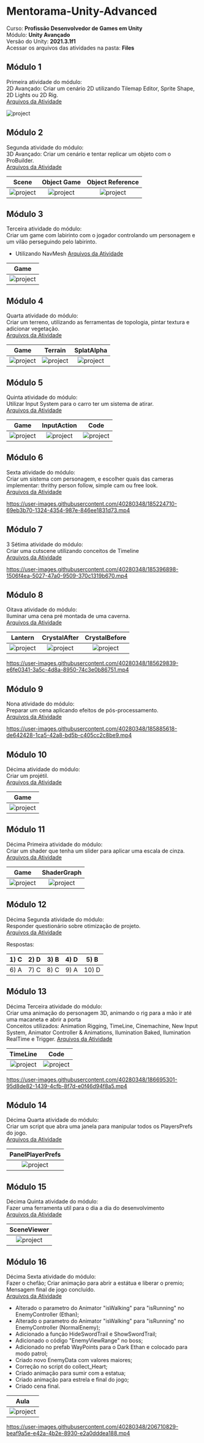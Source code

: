 # Mentorama-Unity-Advanced

Curso: **Profissão Desenvolvedor de Games em Unity**<br/>
Módulo: **Unity Avançado**<br/>
Versão do Unity: **2021.3.1f1**<br/>
Acessar os arquivos das atividades na pasta: **Files**

## Módulo 1

Primeira atividade do módulo:<br/>
2D Avançado: Criar um cenário 2D utilizando Tilemap Editor, Sprite Shape, 2D Lights ou 2D Rig.<br/>
[Arquivos da Atividade](https://github.com/AlanLee1/Mentorama-Unity-Advanced/tree/main/Files/Module1)

<img src="/Files/Module1/Game.gif" alt="project"/>

<!-- Ajuda: Apesar de desmarcar a opção "has exit time", como fazer que o translate e o animator fiquem sincronizados? -->

## Módulo 2

Segunda atividade do módulo:<br/>
3D Avançado: Criar um cenário e tentar replicar um objeto com o ProBuilder.<br/>
[Arquivos da Atividade](https://github.com/AlanLee1/Mentorama-Unity-Advanced/tree/main/Files/Module2)

| Scene | Object Game | Object Reference |
| :----: | :----: | :----: |
| <img src="/Files/Module2/Game.PNG" alt="project"/> | <img src="/Files/Module2/ObjectGame.PNG" alt="project"/> | <img src="/Files/Module2/ObjectReference.PNG" alt="project"/> |

## Módulo 3

Terceira atividade do módulo:<br/>
Criar um game com labirinto com o jogador controlando um personagem e um vilão perseguindo pelo labirinto.
- Utilizando NavMesh
[Arquivos da Atividade](https://github.com/AlanLee1/Mentorama-Unity-Advanced/tree/main/Files/Module3)

| Game |
| :----: |
| <img src="/Files/Module3/Game.gif" alt="project"/> |

## Módulo 4

Quarta atividade do módulo:<br/>
Criar um terreno, utilizando as ferramentas de topologia, pintar textura e adicionar vegetação.<br/>
[Arquivos da Atividade](https://github.com/AlanLee1/Mentorama-Unity-Advanced/tree/main/Files/Module4)

| Game | Terrain | SplatAlpha |
| :----: | :----: | :----: |
| <img src="/Files/Module4/Game.gif" alt="project"/> | <img src="/Files/Module4/Terrain.PNG" alt="project"/> | <img src="/Files/Module4/SplatAlpha.PNG" alt="project"/> |

## Módulo 5

Quinta atividade do módulo:<br/>
Utilizar Input System para o carro ter um sistema de atirar.<br/>
[Arquivos da Atividade](https://github.com/AlanLee1/Mentorama-Unity-Advanced/tree/main/Files/Module5)

| Game | InputAction | Code |
| :----: | :----: | :----: |
| <img src="/Files/Module5/Game.gif" alt="project"/> | <img src="/Files/Module5/InputAction.png" alt="project"/> | <img src="/Files/Module5/Code.png" alt="project"/> |

## Módulo 6

Sexta atividade do módulo:<br/>
Criar um sistema com personagem, e escolher quais das cameras implementar: thrithy person follow, simple cam ou free look.<br/>
[Arquivos da Atividade](https://github.com/AlanLee1/Mentorama-Unity-Advanced/tree/main/Files/Module6)

https://user-images.githubusercontent.com/40280348/185224710-69eb3b70-1324-4354-987e-846ee1831d73.mp4

## Módulo 7
3
Sétima atividade do módulo:<br/>
Criar uma cutscene utilizando conceitos de Timeline<br/>
[Arquivos da Atividade](https://github.com/AlanLee1/Mentorama-Unity-Advanced/tree/main/Files/Module7)

https://user-images.githubusercontent.com/40280348/185396898-1506f4ea-5027-47a0-9509-370c1319b670.mp4

<!-- Ajuda: Como faz para controlar e escolher a rotação da camera sem colocar um "Follow" ou "Look At", durante a utilização do Dolly Track. -->

## Módulo 8

Oitava atividade do módulo:<br/>
Iluminar uma cena pré montada de uma caverna.<br/>
[Arquivos da Atividade](https://github.com/AlanLee1/Mentorama-Unity-Advanced/tree/main/Files/Module8)

| Lantern | CrystalAfter | CrystalBefore |
| :----: | :----: | :----: |
| <img src="/Files/Module8/Lantern.gif" alt="project"/> | <img src="/Files/Module8/CrystalAfter.PNG" alt="project"/> | <img src="/Files/Module8/CrystalBefore.PNG" alt="project"/> |

https://user-images.githubusercontent.com/40280348/185629839-e6fe0341-3a5c-4d8a-8950-74c3e0b86751.mp4

## Módulo 9

Nona atividade do módulo:<br/>
Preparar um cena aplicando efeitos de pós-processamento.<br/>
[Arquivos da Atividade](https://github.com/AlanLee1/Mentorama-Unity-Advanced/tree/main/Files/Module9)

https://user-images.githubusercontent.com/40280348/185885618-de642428-1ca5-42a8-bd5b-c405cc2c8be9.mp4

## Módulo 10

Décima atividade do módulo:<br/>
Criar um projétil.<br/>
[Arquivos da Atividade](https://github.com/AlanLee1/Mentorama-Unity-Advanced/tree/main/Files/Module10)

| Game |
| :----: |
| <img src="/Files/Module10/Game.gif" alt="project"/> |

## Módulo 11

Décima Primeira atividade do módulo:<br/>
Criar um shader que tenha um slider para aplicar uma escala de cinza.<br/>
[Arquivos da Atividade](https://github.com/AlanLee1/Mentorama-Unity-Advanced/tree/main/Files/Module11)

| Game | ShaderGraph |
| :----: | :----: |
| <img src="/Files/Module11/Game.gif" alt="project"/> | <img src="/Files/Module11/ShaderGraph.PNG" alt="project"/> |

## Módulo 12

Décima Segunda atividade do módulo:<br/>
Responder questionário sobre otimização de projeto.<br/>
[Arquivos da Atividade](https://github.com/AlanLee1/Mentorama-Unity-Advanced/tree/main/Files/Module12)

Respostas:

| 1)  C | 2)  D | 3)  B | 4)  D | 5)  B |
| :----: | :----: | :----: | :----: | :----: |
| 6)  A | 7)  C | 8)  C | 9)  A | 10) D |

## Módulo 13

Décima Terceira atividade do módulo:<br/>
Criar uma animação do personagem 3D, animando o rig para a mão ir até uma macaneta e abrir a porta<br/>
Conceitos utilizados: Animation Rigging, TimeLine, Cinemachine, New Input System, Animator Controller & Animations, Ilumination Baked, Ilumination RealTime e Trigger.
[Arquivos da Atividade](https://github.com/AlanLee1/Mentorama-Unity-Advanced/tree/main/Files/Module13)

| TimeLine | Code |
| :----: | :----: |
| <img src="/Files/Module13/TimeLine.PNG" alt="project"/> | <img src="/Files/Module13/ControlAnimation.png" alt="project"/> |

https://user-images.githubusercontent.com/40280348/186695301-95d8de82-1439-4cfb-8f7d-e0f46d94f8a5.mp4

## Módulo 14

Décima Quarta atividade do módulo:<br/>
Criar um script que abra uma janela para manipular todos os PlayersPrefs do jogo.<br/>
[Arquivos da Atividade](https://github.com/AlanLee1/Mentorama-Unity-Advanced/tree/main/Files/Module14)

| PanelPlayerPrefs |
| :----: |
| <img src="/Files/Module14/Game.gif" alt="project"/> |
## Módulo 15

Décima Quinta atividade do módulo:<br/>
Fazer uma ferramenta util para o dia a dia do desenvolvimento<br/>
[Arquivos da Atividade](https://github.com/AlanLee1/Mentorama-Unity-Advanced/tree/main/Files/Module15)

| SceneViewer |
| :----: |
| <img src="/Files/Module15/Game.gif" alt="project"/> |

## Módulo 16

Décima Sexta atividade do módulo:<br/>
Fazer o chefão; Criar animação para abrir a estátua e liberar o premio; Mensagem final de jogo concluído.<br/>
[Arquivos da Atividade](https://github.com/AlanLee1/Mentorama-Unity-Advanced/tree/main/Files/Module16)

- Alterado o parametro do Animator "isWalking" para "isRunning" no EnemyController (Ethan);
- Alterado o parametro do Animator "isWalking" para "isRunning" no EnemyController (NormalEnemy);
- Adicionado a função HideSwordTrail e ShowSwordTrail;
- Adicionado o código "EnemyViewRange" no boss;
- Adicionado no prefab WayPoints para o Dark Ethan e colocado para modo patrol;
- Criado novo EnemyData com valores maiores;
- Correção no script do collect_Heart;
- Criado animação para sumir com a estatua;
- Criado animação para estrela e final do jogo;
- Criado cena final.

| Aula |
| :----: |
| <img src="/Files/Module16/Aula/Game.gif" alt="project"/> | 

https://user-images.githubusercontent.com/40280348/206710829-beaf9a5e-e42a-4b2e-8930-e2a0dddea188.mp4



